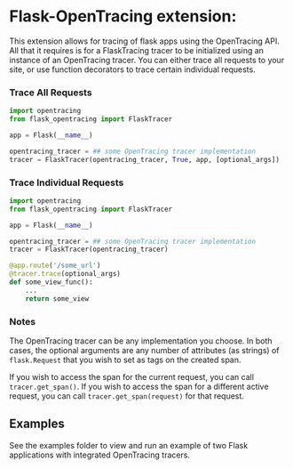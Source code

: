 # Flask-OpenTracing extension:

This extension allows for tracing of flask apps using the OpenTracing API. All
that it requires is for a FlaskTracing tracer to be initialized using an
instance of an OpenTracing tracer. You can either trace all requests to your site, or use function decorators to trace certain individual requests.

### Trace All Requests

```python
import opentracing
from flask_opentracing import FlaskTracer

app = Flask(__name__)

opentracing_tracer = ## some OpenTracing tracer implementation
tracer = FlaskTracer(opentracing_tracer, True, app, [optional_args])
```

### Trace Individual Requests

```python 
import opentracing
from flask_opentracing import FlaskTracer

app = Flask(__name__)

opentracing_tracer = ## some OpenTracing tracer implementation  
tracer = FlaskTracer(opentracing_tracer)

@app.route('/some_url')
@tracer.trace(optional_args)
def some_view_func():
	...     
	return some_view 
```

### Notes
The OpenTracing tracer can be any implementation you choose. In both cases, the optional
arguments are any number of attributes (as strings) of `flask.Request` that you wish to set as tags on the created span.

If you wish to access the span for the current request, you can call
`tracer.get_span()`. If you wish to access the span for a different active
request, you can call `tracer.get_span(request)` for that request.

## Examples

See the examples folder to view and run an example of two Flask applications
with integrated OpenTracing tracers.
